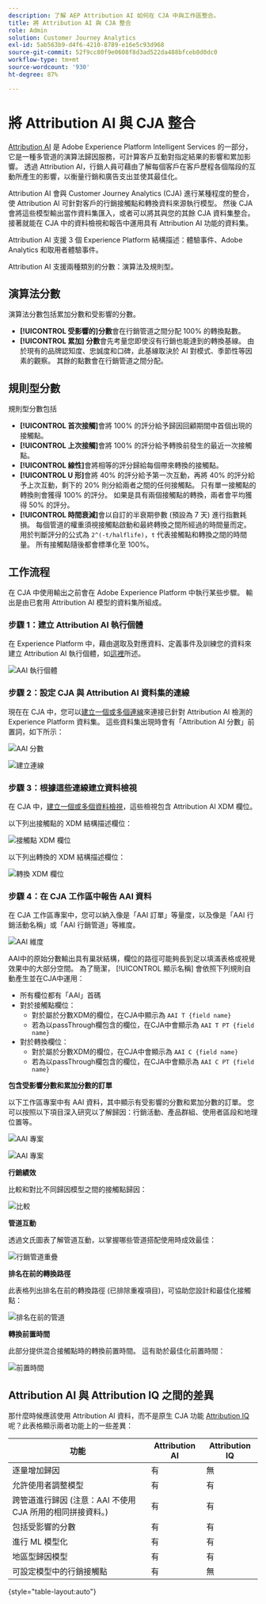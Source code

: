 ```yaml
---
description: 了解 AEP Attribution AI 如何在 CJA 中與工作區整合。
title: 將 Attribution AI 與 CJA 整合
role: Admin
solution: Customer Journey Analytics
exl-id: 5ab563b9-d4f6-4210-8789-e16e5c93d968
source-git-commit: 52f9cc80f9e0608f8d3ad522da488bfceb8d0dc0
workflow-type: tm+mt
source-wordcount: '930'
ht-degree: 87%

---
```


# 將 Attribution AI 與 CJA 整合

[Attribution AI](https://experienceleague.adobe.com/docs/experience-platform/intelligent-services/attribution-ai/overview.html?lang=zh-Hant) 是 Adobe Experience Platform Intelligent Services 的一部分，它是一種多管道的演算法歸因服務，可計算客戶互動對指定結果的影響和累加影響。 透過 Attribution AI，行銷人員可藉由了解每個客戶在客戶歷程各個階段的互動所產生的影響，以衡量行銷和廣告支出並使其最佳化。

Attribution AI 會與 Customer Journey Analytics (CJA) 進行某種程度的整合，使 Attribution AI 可針對客戶的行銷接觸點和轉換資料來源執行模型。 然後 CJA 會將這些模型輸出當作資料集匯入，或者可以將其與您的其餘 CJA 資料集整合。 接著就能在 CJA 中的資料檢視和報告中運用具有 Attribution AI 功能的資料集。

Attribution AI 支援 3 個 Experience Platform 結構描述：體驗事件、Adobe Analytics 和取用者體驗事件。

Attribution AI 支援兩種類別的分數：演算法及規則型。

## 演算法分數

演算法分數包括累加分數和受影響的分數。

* **[!UICONTROL 受影響的]分數**&#x200B;會在行銷管道之間分配 100% 的轉換點數。
* **[!UICONTROL 累加] 分數**&#x200B;會先考量您即使沒有行銷也能達到的轉換基線。 由於現有的品牌認知度、忠誠度和口碑，此基線取決於 AI 對模式、季節性等因素的觀察。 其餘的點數會在行銷管道之間分配。

## 規則型分數

規則型分數包括

* **[!UICONTROL 首次接觸]**&#x200B;會將 100% 的評分給予歸因回顧期間中首個出現的接觸點。
* **[!UICONTROL 上次接觸]**&#x200B;會將 100% 的評分給予轉換前發生的最近一次接觸點。
* **[!UICONTROL 線性]**&#x200B;會將相等的評分歸給每個帶來轉換的接觸點。
* **[!UICONTROL U 形]**&#x200B;會將 40% 的評分給予第一次互動，再將 40% 的評分給予上次互動，剩下的 20% 則分給兩者之間的任何接觸點。 只有單一接觸點的轉換則會獲得 100% 的評分。 如果是具有兩個接觸點的轉換，兩者會平均獲得 50% 的評分。
* **[!UICONTROL 時間衰減]**&#x200B;會以自訂的半衰期參數 (預設為 7 天) 進行指數耗損。 每個管道的權重須視接觸點啟動和最終轉換之間所經過的時間量而定。 用於判斷評分的公式為 `2^(-t/halflife)`，`t` 代表接觸點和轉換之間的時間量。 所有接觸點隨後都會標準化至 100%。

## 工作流程

在 CJA 中使用輸出之前會在 Adobe Experience Platform 中執行某些步驟。 輸出是由已套用 Attribution AI 模型的資料集所組成。

### 步驟 1：建立 Attribution AI 執行個體

在 Experience Platform 中，藉由選取及對應資料、定義事件及訓練您的資料來建立 Attribution AI 執行個體，如[這裡](https://experienceleague.adobe.com/docs/experience-platform/intelligent-services/attribution-ai/user-guide.html)所述。

![AAI 執行個體](assets/aai-instance.png)

### 步驟 2：設定 CJA 與 Attribution AI 資料集的連線

現在在 CJA 中，您可以[建立一個或多個連線](/help/connections/create-connection.md)來連接已針對 Attribution AI 檢測的 Experience Platform 資料集。 這些資料集出現時會有「Attribution AI 分數」前置詞，如下所示：

![AAI 分數](assets/aai-scores.png)

![建立連線](assets/aai-create-connection.png)

### 步驟 3：根據這些連線建立資料檢視

在 CJA 中，[建立一個或多個資料檢視](/help/data-views/create-dataview.md)，這些檢視包含 Attribution AI XDM 欄位。 

以下列出接觸點的 XDM 結構描述欄位：

![接觸點 XDM 欄位](assets/touchpoint-fields.png)

以下列出轉換的 XDM 結構描述欄位：

![轉換 XDM 欄位](assets/conversion-fields.png)

### 步驟 4：在 CJA 工作區中報告 AAI 資料

在 CJA 工作區專案中，您可以納入像是「AAI 訂單」等量度，以及像是「AAI 行銷活動名稱」或「AAI 行銷管道」等維度。

![AAI 維度](assets/aai-dims.png)

AAI中的原始分數輸出具有巢狀結構，欄位的路徑可能夠長到足以填滿表格或視覺效果中的大部分空間。 為了簡潔， [!UICONTROL 顯示名稱] 會依照下列規則自動產生並在CJA中運用：

* 所有欄位都有「AAI」首碼
* 對於接觸點欄位：
   * 對於屬於分數XDM的欄位，在CJA中顯示為 `AAI T {field name}`
   * 若為以passThrough欄包含的欄位，在CJA中會顯示為 `AAI T PT {field name}`
* 對於轉換欄位：
   * 對於屬於分數XDM的欄位，在CJA中會顯示為 `AAI C {field name}`
   * 若為以passThrough欄包含的欄位，在CJA中會顯示為 `AAI C PT {field name}`

**包含受影響分數和累加分數的訂單**

以下工作區專案中有 AAI 資料，其中顯示有受影響的分數和累加分數的訂單。 您可以按照以下項目深入研究以了解歸因：行銷活動、產品群組、使用者區段和地理位置等。

![AAI 專案](assets/aai-project.png)

![AAI 專案](assets/aai-project2.png)

**行銷績效**

比較和對比不同歸因模型之間的接觸點歸因：

![比較](assets/compare.png)

**管道互動**

透過文氏圖表了解管道互動，以掌握哪些管道搭配使用時成效最佳：

![行銷管道重疊](assets/mc-overlap.png)

**排名在前的轉換路徑**

此表格列出排名在前的轉換路徑 (已排除重複項目)，可協助您設計和最佳化接觸點：

![排名在前的管道](assets/top-channels.png)

**轉換前置時間**

此部分提供混合接觸點時的轉換前置時間。 這有助於最佳化前置時間：

![前置時間](assets/lead-time.png)

## Attribution AI 與 Attribution IQ 之間的差異

那什麼時候應該使用 Attribution AI 資料，而不是原生 CJA 功能 [Attribution IQ](/help/analysis-workspace/attribution/overview.md) 呢？此表格顯示兩者功能上的一些差異：

| 功能 | Attribution AI | Attribution IQ |
| --- | --- | --- |
| 逐量增加歸因 | 有 | 無 |
| 允許使用者調整模型 | 有 | 有 |
| 跨管道進行歸因 (注意：AAI 不使用 CJA 所用的相同拼接資料。) | 有 | 有 |
| 包括受影響的分數 | 有 | 有 |
| 進行 ML 模型化 | 有 | 有 |
| 地區型歸因模型 | 有 | 有 |
| 可設定模型中的行銷接觸點 | 有 | 無 |

{style=&quot;table-layout:auto&quot;}
